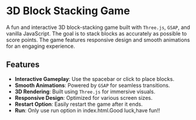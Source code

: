 # 3D Block Stacking Game

A fun and interactive 3D block-stacking game built with `Three.js`, `GSAP`, and vanilla JavaScript. The goal is to stack blocks as accurately as possible to score points. The game features responsive design and smooth animations for an engaging experience.

## Features

- **Interactive Gameplay**: Use the spacebar or click to place blocks.
- **Smooth Animations**: Powered by `GSAP` for seamless transitions.
- **3D Rendering**: Built using `Three.js` for immersive visuals.
- **Responsive Design**: Optimized for various screen sizes.
- **Restart Option**: Easily restart the game after it ends.
- **Run**: Only use run option in index.html.Good luck,have fun!!
